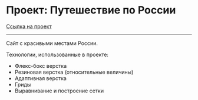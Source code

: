 # Проект: Путешествие по России

[Ссылка на проект](https://viktoriabalandina.github.io/russiantravel/)

------
Сайт с красивыми местами России.

Технологии, использованные в проекте:
* Флекс-бокс верстка
* Резиновая верстка (относительные величины)
* Адаптивная верстка
* Гриды
* Выравнивание и построение сетки
